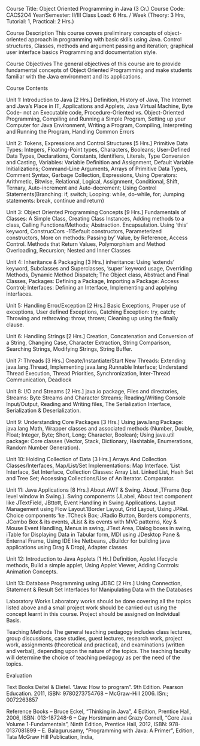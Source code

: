 Course Title: Object Oriented Programming in Java (3 Cr.)
Course Code: CACS2O4
Year/Semester: II/III
Class Load: 6 Hrs. / Week (Theory: 3 Hrs, Tutorial: 1, Practical: 2 Hrs.)


Course Description 
This course covers preliminary concepts of object-oriented approach in programming with basic skills using Java. Control structures, Classes, methods and argument passing and iteration; graphical user interface basics Programming and documentation style.

Course Objectives 
The general objectives of this course are to provide fundamental concepts of Object Oriented Programming and make students familiar with the Java environment and its applications.

Course Contents 

Unit 1: Introduction to Java [2 Hrs.]
Definition, History of Java, The Internet and Java’s Place in IT, Applications and Applets, Java Virtual Machine, Byte Code- not an Executable code, Procedure-Oriented vs. Object-Oriented Programming, Compiling and Running a Simple Program, Setting up your Computer for Java Environment, Writing a Program, Compiling, Interpreting and Running the Program, Handling Common Errors

Unit 2: Tokens, Expressions and Control Structures [5 Hrs.]
Primitive Data Types: Integers, Floating-Point types, Characters, Booleans; User-Defined Data Types, Declarations, Constants, Identifiers, Literals, Type Conversion and Casting, Variables: Variable Definition and Assignment, Default Variable Initializations; Command-Line Arguments, Arrays of Primitive Data Types, Comment Syntax, Garbage Collection, Expressions, Using Operators: Arithmetic, Bitwise, Relational, Logical, Assignment, Conditional, Shift, Ternary, Auto-increment and Auto-decrement; Using Control Statements(Branching: if, switch; Looping: while, do-while, for; Jumping statements: break, continue and return)


Unit 3: Object Oriented Programming Concepts [9 Hrs.]
Fundamentals of Classes: A Simple Class, Creating Class Instances, Adding methods to a class, Calling Functions/Methods; Abstraction. Encapsulation. Using ‘this’ keyword, ConstrucCors -115efault constructors, Parameterized constructors, More on methods: Passing by’ Value, by Reference, Access Control. Methods that Return Values, Polymorphism and Method Overloading, Recursion; Nested and Inner Classes

Unit 4: Inheritance & Packaging [3 Hrs.]
inheritance: Using ‘extends’ keyword, Subclasses and Superclasses, ‘super’ keyword usage, Overriding Methods, Dynamic Method Dispatch; The Object class, Abstract and Final Classes, Packages: Defining a Package, Importing a Package: Access Control; Interfaces: Defining an Interface, Implementing and applying interfaces.

Unit 5: Handling Error/Exception [2 Hrs.]
Basic Exceptions, Proper use of exceptions, User defined Exceptions, Catching Exception: try, catch; Throwing and rethrowing: throw, throws; Cleaning up using the finally clause.


Unit 6: Handling Strings [2 Hrs.]
Creation, Concatenation and Conversion of a String, Changing Case, Character Extraction, String Comparison, Searching Strings, Modifying Strings, String Buffer.

Unit 7: Threads [3 Hrs.]
Create/Instantiate/Start New Threads: Extending java.lang.Thread, Implementing java.lang.Runnable Interface; Understand Thread Execution, Thread Priorities, Synchronization, Inter-Thread Communication, Deadlock

Unit 8: I/O and Streams [2 Hrs.]
java.io package, Files and directories, Streams: Byte Streams and Character Streams; Reading/Writing Console Input/Output, Reading and Writing files, The Serialization Interface, Serialization & Deserialization.

Unit 9: Understanding Core Packages [3 Hrs.]
Using java.lang Package: java.lang.Math, Wrapper classes and associated methods (Number, Double, Float; Integer, Byte; Short, Long; Character, Boolean); Using java.util package: Core classes (Vector, Stack, Dictionary, Hashtable, Enumerations, Random Number Generation).


Unit 10: Holding Collection of Data [3 Hrs.]
Arrays And Collection Classes/Interfaces, Map/List/Set Implementations: Map Interface. ‘List Interface, Set Interface, Collection Classes: Array List. Linked List, Hash Set and Tree Set; Accessing Collections/Use of An Iterator. Comparator.

Unit 11: Java Applications [8 Hrs.]
About AWT & Swing. About ,TFrame (top level window in Swing.). Swing components (JLabel, About text component  like JTextField, JBttott, Event Handling in Swing Applications. Layout Management using Flow Layout.1Border Layout, Grid Layout, Using JPRel. Choice components ‘ke .TCheck Box; JRadio Button, Borders components, JCombo Box & its events, JList & its events with MVC patterns, Key & Mouse Event Handling, Menus in swing, JText Area, Dialog boxes in swing, iTable for Displaying Data in Tabular form, MDI using JDesktop Pane & Enternal Frame, Using IDE like Netbeans, JBuildcr for building java applications using Drag & Drop), Adapter classes

Unit 12: Introduction to Java Applets [1 Hr.]
Definition, Applet lifecycle methods, Build a simple applet, Using Applet Viewer, Adding Controls: Animation Concepts.

Unit 13: Database Programming using JDBC [2 Hrs.]
Using Connection, Statement & Result Set Interfaces for Manipulating Data with the Databases

Laboratory Works 
Laboratory works should be done covering all the topics listed above and a small project work should be carried out using the concept learnt in this course. Project should be assigned on Individual Basis.

Teaching Methods
The general teaching pedagogy includes class lectures, group discussions, case studies, guest lectures, research work, project work, assignments (theoretical and practical), and examinations (written and verbal), depending upon the nature of the topics. The teaching faculty will determine the choice of teaching pedagogy as per the need of the topics.

Evaluation 


Text Books
Deitel & Dietel. “Java: How to program”. 9th Edition. Pearson Education. 2011, ISBN: 9780273754768 – McGraw-Hill 2006. ISn:; 0072263857

Reference Books 
– Bruce Eckel, “Thinking in Java”, 4 Edition, Prentice Hall, 2006, ISBN: 013-187248-6
– Cay Horstmann and Grazy Cornell, “Core Java Volume 1-Fundamentals”, Ninth Edition, Prentice Hall, 2012, ISBN: 978-0137081899
– E. Balagurusamy, “Programming with Java: A Primer”, Edition, Tata McGraw Hill Publication, India,
